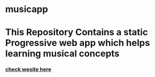 # musicapp
# This Repository Contains a static Progressive web app which helps learning musical concepts
### [check wesite here](https://jayanta227.github.io/musicapp/notes.html "check wesite here")
